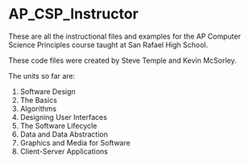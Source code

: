 # AP_CSP_Instructor
These are all the instructional files and examples for the AP Computer Science Principles course taught at San Rafael High School.

These code files were created by Steve Temple and Kevin McSorley.

The units so far are:
1. Software Design
2. The Basics
3. Algorithms
4. Designing User Interfaces
5. The Software Lifecycle
6. Data and Data Abstraction
7. Graphics and Media for Software
8. Client-Server Applications
